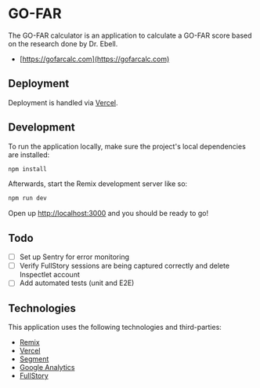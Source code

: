 # GO-FAR

The GO-FAR calculator is an application to calculate a GO-FAR score based on the research done by Dr. Ebell.

- [https://gofarcalc.com](https://gofarcalc.com)

## Deployment

Deployment is handled via [Vercel](https://vercel.com/).

## Development

To run the application locally, make sure the project's local dependencies are installed:

```sh
npm install
```

Afterwards, start the Remix development server like so:

```sh
npm run dev
```

Open up [http://localhost:3000](http://localhost:3000) and you should be ready to go!

## Todo

- [ ] Set up Sentry for error monitoring
- [ ] Verify FullStory sessions are being captured correctly and delete Inspectlet account
- [ ] Add automated tests (unit and E2E)

## Technologies

This application uses the following technologies and third-parties:

- [Remix](https://remix.run/)
- [Vercel](https://vercel.com/)
- [Segment](https://segment.com/)
- [Google Analytics](https://analytics.google.com/)
- [FullStory](https://fullstory.com/)
